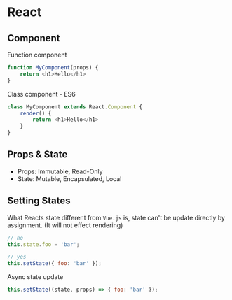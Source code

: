 # React

## Component

Function component
```javascript
function MyComponent(props) {
    return <h1>Hello</h1>
}
```

Class component - ES6
```javascript
class MyComponent extends React.Component {
    render() {
        return <h1>Hello</h1>
    }
}
```

## Props & State

- Props: Immutable, Read-Only
- State: Mutable, Encapsulated, Local


## Setting States


What Reacts state different from `Vue.js` is, state can't be update directly by assignment.
(It will not effect rendering)

```javascript
// no
this.state.foo = 'bar';

// yes
this.setState({ foo: 'bar' });
```

Async state update

```javascript
this.setState((state, props) => { foo: 'bar' });
```
